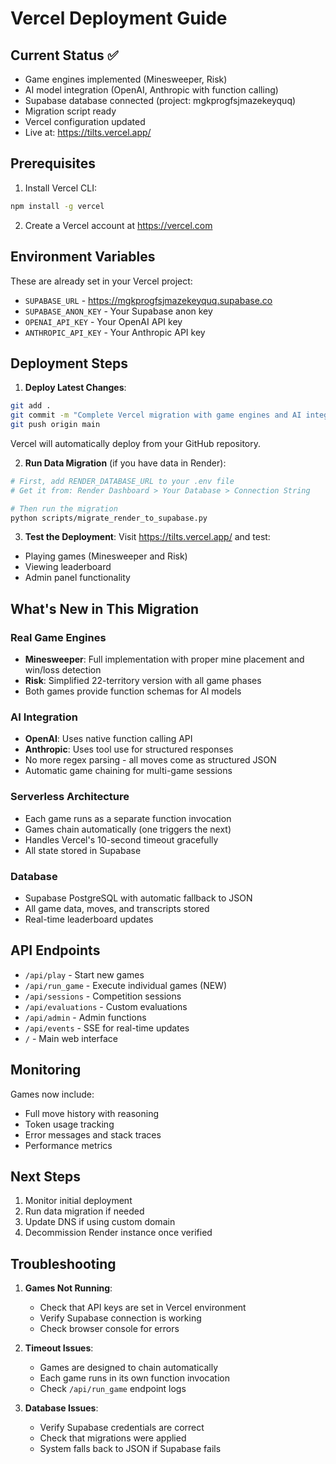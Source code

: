 # Vercel Deployment Guide

## Current Status ✅
- Game engines implemented (Minesweeper, Risk)
- AI model integration (OpenAI, Anthropic with function calling)
- Supabase database connected (project: mgkprogfsjmazekeyquq)
- Migration script ready
- Vercel configuration updated
- Live at: https://tilts.vercel.app/

## Prerequisites

1. Install Vercel CLI:
```bash
npm install -g vercel
```

2. Create a Vercel account at https://vercel.com

## Environment Variables

These are already set in your Vercel project:

- `SUPABASE_URL` - https://mgkprogfsjmazekeyquq.supabase.co
- `SUPABASE_ANON_KEY` - Your Supabase anon key
- `OPENAI_API_KEY` - Your OpenAI API key
- `ANTHROPIC_API_KEY` - Your Anthropic API key

## Deployment Steps

1. **Deploy Latest Changes**:
```bash
git add .
git commit -m "Complete Vercel migration with game engines and AI integration"
git push origin main
```

Vercel will automatically deploy from your GitHub repository.

2. **Run Data Migration** (if you have data in Render):
```bash
# First, add RENDER_DATABASE_URL to your .env file
# Get it from: Render Dashboard > Your Database > Connection String

# Then run the migration
python scripts/migrate_render_to_supabase.py
```

3. **Test the Deployment**:
Visit https://tilts.vercel.app/ and test:
- Playing games (Minesweeper and Risk)
- Viewing leaderboard
- Admin panel functionality

## What's New in This Migration

### Real Game Engines
- **Minesweeper**: Full implementation with proper mine placement and win/loss detection
- **Risk**: Simplified 22-territory version with all game phases
- Both games provide function schemas for AI models

### AI Integration
- **OpenAI**: Uses native function calling API
- **Anthropic**: Uses tool use for structured responses
- No more regex parsing - all moves come as structured JSON
- Automatic game chaining for multi-game sessions

### Serverless Architecture
- Each game runs as a separate function invocation
- Games chain automatically (one triggers the next)
- Handles Vercel's 10-second timeout gracefully
- All state stored in Supabase

### Database
- Supabase PostgreSQL with automatic fallback to JSON
- All game data, moves, and transcripts stored
- Real-time leaderboard updates

## API Endpoints
- `/api/play` - Start new games
- `/api/run_game` - Execute individual games (NEW)
- `/api/sessions` - Competition sessions
- `/api/evaluations` - Custom evaluations
- `/api/admin` - Admin functions
- `/api/events` - SSE for real-time updates
- `/` - Main web interface

## Monitoring
Games now include:
- Full move history with reasoning
- Token usage tracking
- Error messages and stack traces
- Performance metrics

## Next Steps
1. Monitor initial deployment
2. Run data migration if needed
3. Update DNS if using custom domain
4. Decommission Render instance once verified

## Troubleshooting

1. **Games Not Running**: 
   - Check that API keys are set in Vercel environment
   - Verify Supabase connection is working
   - Check browser console for errors

2. **Timeout Issues**:
   - Games are designed to chain automatically
   - Each game runs in its own function invocation
   - Check `/api/run_game` endpoint logs

3. **Database Issues**:
   - Verify Supabase credentials are correct
   - Check that migrations were applied
   - System falls back to JSON if Supabase fails